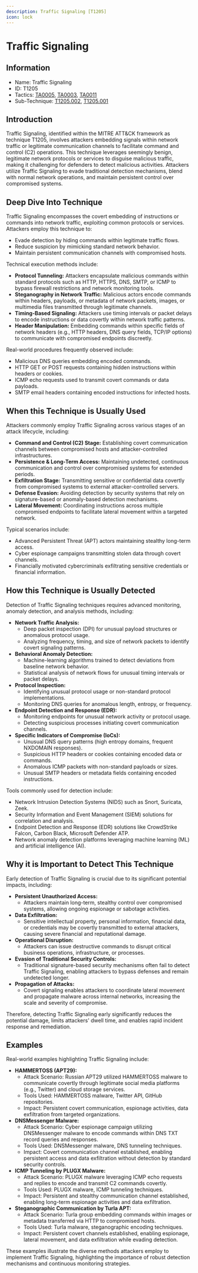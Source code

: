 ```yaml
---
description: Traffic Signaling [T1205]
icon: lock
---
```


# Traffic Signaling

## Information

- Name: Traffic Signaling
- ID: T1205
- Tactics: [TA0005](../TA0005/TA0005.md), [TA0003](../TA0003/TA0003.md), [TA0011](../TA0011/TA0011.md)
- Sub-Technique: [T1205.002](T1205.002.md), [T1205.001](T1205.001.md)

## Introduction

Traffic Signaling, identified within the MITRE ATT\&CK framework as technique T1205, involves attackers embedding signals within network traffic or legitimate communication channels to facilitate command and control (C2) operations. This technique leverages seemingly benign, legitimate network protocols or services to disguise malicious traffic, making it challenging for defenders to detect malicious activities. Attackers utilize Traffic Signaling to evade traditional detection mechanisms, blend with normal network operations, and maintain persistent control over compromised systems.

## Deep Dive Into Technique

Traffic Signaling encompasses the covert embedding of instructions or commands into network traffic, exploiting common protocols or services. Attackers employ this technique to:

- Evade detection by hiding commands within legitimate traffic flows.
- Reduce suspicion by mimicking standard network behavior.
- Maintain persistent communication channels with compromised hosts.

Technical execution methods include:

- **Protocol Tunneling:** Attackers encapsulate malicious commands within standard protocols such as HTTP, HTTPS, DNS, SMTP, or ICMP to bypass firewall restrictions and network monitoring tools.
- **Steganography in Network Traffic:** Malicious actors encode commands within headers, payloads, or metadata of network packets, images, or multimedia files transmitted through legitimate channels.
- **Timing-Based Signaling:** Attackers use timing intervals or packet delays to encode instructions or data covertly within network traffic patterns.
- **Header Manipulation:** Embedding commands within specific fields of network headers (e.g., HTTP headers, DNS query fields, TCP/IP options) to communicate with compromised endpoints discreetly.

Real-world procedures frequently observed include:

- Malicious DNS queries embedding encoded commands.
- HTTP GET or POST requests containing hidden instructions within headers or cookies.
- ICMP echo requests used to transmit covert commands or data payloads.
- SMTP email headers containing encoded instructions for infected hosts.

## When this Technique is Usually Used

Attackers commonly employ Traffic Signaling across various stages of an attack lifecycle, including:

- **Command and Control (C2) Stage:** Establishing covert communication channels between compromised hosts and attacker-controlled infrastructures.
- **Persistence & Long-Term Access:** Maintaining undetected, continuous communication and control over compromised systems for extended periods.
- **Exfiltration Stage:** Transmitting sensitive or confidential data covertly from compromised systems to external attacker-controlled servers.
- **Defense Evasion:** Avoiding detection by security systems that rely on signature-based or anomaly-based detection mechanisms.
- **Lateral Movement:** Coordinating instructions across multiple compromised endpoints to facilitate lateral movement within a targeted network.

Typical scenarios include:

- Advanced Persistent Threat (APT) actors maintaining stealthy long-term access.
- Cyber espionage campaigns transmitting stolen data through covert channels.
- Financially motivated cybercriminals exfiltrating sensitive credentials or financial information.

## How this Technique is Usually Detected

Detection of Traffic Signaling techniques requires advanced monitoring, anomaly detection, and analysis methods, including:

- **Network Traffic Analysis:**
  - Deep packet inspection (DPI) for unusual payload structures or anomalous protocol usage.
  - Analyzing frequency, timing, and size of network packets to identify covert signaling patterns.
- **Behavioral Anomaly Detection:**
  - Machine-learning algorithms trained to detect deviations from baseline network behavior.
  - Statistical analysis of network flows for unusual timing intervals or packet delays.
- **Protocol Inspection:**
  - Identifying unusual protocol usage or non-standard protocol implementations.
  - Monitoring DNS queries for anomalous length, entropy, or frequency.
- **Endpoint Detection and Response (EDR):**
  - Monitoring endpoints for unusual network activity or protocol usage.
  - Detecting suspicious processes initiating covert communication channels.
- **Specific Indicators of Compromise (IoCs):**
  - Unusual DNS query patterns (high entropy domains, frequent NXDOMAIN responses).
  - Suspicious HTTP headers or cookies containing encoded data or commands.
  - Anomalous ICMP packets with non-standard payloads or sizes.
  - Unusual SMTP headers or metadata fields containing encoded instructions.

Tools commonly used for detection include:

- Network Intrusion Detection Systems (NIDS) such as Snort, Suricata, Zeek.
- Security Information and Event Management (SIEM) solutions for correlation and analysis.
- Endpoint Detection and Response (EDR) solutions like CrowdStrike Falcon, Carbon Black, Microsoft Defender ATP.
- Network anomaly detection platforms leveraging machine learning (ML) and artificial intelligence (AI).

## Why it is Important to Detect This Technique

Early detection of Traffic Signaling is crucial due to its significant potential impacts, including:

- **Persistent Unauthorized Access:**
  - Attackers maintain long-term, stealthy control over compromised systems, allowing ongoing espionage or sabotage activities.
- **Data Exfiltration:**
  - Sensitive intellectual property, personal information, financial data, or credentials may be covertly transmitted to external attackers, causing severe financial and reputational damage.
- **Operational Disruption:**
  - Attackers can issue destructive commands to disrupt critical business operations, infrastructure, or processes.
- **Evasion of Traditional Security Controls:**
  - Traditional signature-based security mechanisms often fail to detect Traffic Signaling, enabling attackers to bypass defenses and remain undetected longer.
- **Propagation of Attacks:**
  - Covert signaling enables attackers to coordinate lateral movement and propagate malware across internal networks, increasing the scale and severity of compromise.

Therefore, detecting Traffic Signaling early significantly reduces the potential damage, limits attackers' dwell time, and enables rapid incident response and remediation.

## Examples

Real-world examples highlighting Traffic Signaling include:

- **HAMMERTOSS (APT29):**
  - Attack Scenario: Russian APT29 utilized HAMMERTOSS malware to communicate covertly through legitimate social media platforms (e.g., Twitter) and cloud storage services.
  - Tools Used: HAMMERTOSS malware, Twitter API, GitHub repositories.
  - Impact: Persistent covert communication, espionage activities, data exfiltration from targeted organizations.
- **DNSMessenger Malware:**
  - Attack Scenario: Cyber espionage campaign utilizing DNSMessenger malware to encode commands within DNS TXT record queries and responses.
  - Tools Used: DNSMessenger malware, DNS tunneling techniques.
  - Impact: Covert communication channel established, enabling persistent access and data exfiltration without detection by standard security controls.
- **ICMP Tunneling by PLUGX Malware:**
  - Attack Scenario: PLUGX malware leveraging ICMP echo requests and replies to encode and transmit C2 commands covertly.
  - Tools Used: PLUGX malware, ICMP tunneling techniques.
  - Impact: Persistent and stealthy communication channel established, enabling long-term espionage activities and data exfiltration.
- **Steganographic Communication by Turla APT:**
  - Attack Scenario: Turla group embedding commands within images or metadata transferred via HTTP to compromised hosts.
  - Tools Used: Turla malware, steganographic encoding techniques.
  - Impact: Persistent covert channels established, enabling espionage, lateral movement, and data exfiltration while evading detection.

These examples illustrate the diverse methods attackers employ to implement Traffic Signaling, highlighting the importance of robust detection mechanisms and continuous monitoring strategies.

